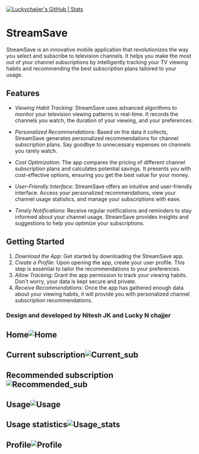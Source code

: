 [![Luckychajjer's GitHub | Stats](https://stats.quine.sh/Luckychajjer/github?theme=dark)](https://quine.sh?utm_source=widgets&utm_campaign=Luckychajjer)

# StreamSave
StreamSave is an innovative mobile application that revolutionizes the way you select and subscribe to television channels. It helps you make the most out of your channel subscriptions by intelligently tracking your TV viewing habits and recommending the best subscription plans tailored to your usage.

## Features

- *Viewing Habit Tracking*: StreamSave uses advanced algorithms to monitor your television viewing patterns in real-time. It records the channels you watch, the duration of your viewing, and your preferences.

- *Personalized Recommendations*: Based on the data it collects, StreamSave generates personalized recommendations for channel subscription plans. Say goodbye to unnecessary expenses on channels you rarely watch.

- *Cost Optimization*: The app compares the pricing of different channel subscription plans and calculates potential savings. It presents you with cost-effective options, ensuring you get the best value for your money.

- *User-Friendly Interface*: StreamSave offers an intuitive and user-friendly interface. Access your personalized recommendations, view your channel usage statistics, and manage your subscriptions with ease.

- *Timely Notifications*: Receive regular notifications and reminders to stay informed about your channel usage. StreamSave provides insights and suggestions to help you optimize your subscriptions.

## Getting Started

1. *Download the App*: Get started by downloading the StreamSave app.
2. *Create a Profile*: Upon opening the app, create your user profile. This step is essential to tailor the recommendations to your preferences.
3. *Allow Tracking*: Grant the app permission to track your viewing habits. Don't worry, your data is kept secure and private.
4. *Receive Recommendations*: Once the app has gathered enough data about your viewing habits, it will provide you with personalized channel subscription recommendations.

### Design and developed by Nitesh JK and Lucky N chajjer


## Home![Home](https://github.com/Luckychajjer/streamsave/assets/85841767/598f28bc-6bc8-4596-9eab-8aaa3592697d)
## Current subscription![Current_sub](https://github.com/Luckychajjer/streamsave/assets/85841767/6750ac68-a058-4759-b740-97bf526ddbf6)
## Recommended subscription![Recommended_sub](https://github.com/Luckychajjer/streamsave/assets/85841767/329dc211-ab13-4ecc-95df-c8b952f64cfe)
## Usage![Usage](https://github.com/Luckychajjer/streamsave/assets/85841767/0e869c6c-6e01-4fcb-a830-0d79b4a43333)
## Usage statistics![Usage_stats](https://github.com/Luckychajjer/streamsave/assets/85841767/b456576b-82c7-4068-a957-c3681f5a0f6c)
## Profile![Profile](https://github.com/Luckychajjer/streamsave/assets/85841767/8e840e67-03e7-450b-869e-78f2d3fb26ee)




